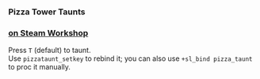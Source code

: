 ### Pizza Tower Taunts
### [on Steam Workshop](https://steamcommunity.com/sharedfiles/filedetails/?id=2967011999)
Press `T` (default) to taunt.  
Use `pizzataunt_setkey` to rebind it; you can also use `+sl_bind pizza_taunt` to proc it manually.
